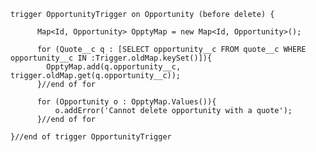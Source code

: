 
	trigger OpportunityTrigger on Opportunity (before delete) {
          
          Map<Id, Opportunity> OpptyMap = new Map<Id, Opportunity>();

          for (Quote__c q : [SELECT opportunity__c FROM quote__c WHERE opportunity__c IN :Trigger.oldMap.keySet()]){	
            OpptyMap.add(q.opportunity__c, trigger.oldMap.get(q.opportunity__c));	
          }//end of for

          for (Opportunity o : OpptyMap.Values()){
              o.addError('Cannot delete opportunity with a quote');
          }//end of for
  
	}//end of trigger OpportunityTrigger

